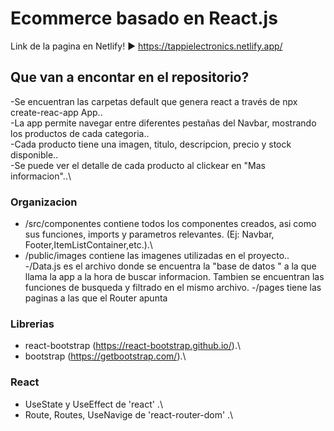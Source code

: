 # Ecommerce basado en React.js

Link de la pagina en Netlify! :arrow_forward: https://tappielectronics.netlify.app/ 

## Que van a encontar en el repositorio?

-Se encuentran las carpetas default que genera react a través de npx create-reac-app App..\
-La app permite navegar entre diferentes pestañas del Navbar, mostrando los productos de cada categoria..\
-Cada producto tiene una imagen, titulo, descripcion, precio y stock disponible..\
-Se puede ver el detalle de cada producto al clickear en "Mas informacion"..\


### Organizacion

- /src/componentes contiene todos los componentes creados, asi como sus funciones, imports y parametros relevantes. (Ej: Navbar, Footer,ItemListContainer,etc.).\
- /public/images contiene las imagenes utilizadas en el proyecto..\
-/Data.js es el archivo donde se encuentra la "base de datos " a la que llama la app a la hora de buscar informacion. Tambien se encuentran las funciones de busqueda y filtrado en el mismo archivo.
-/pages tiene las paginas a las que el Router apunta

### Librerias

- react-bootstrap (https://react-bootstrap.github.io/).\
- bootstrap (https://getbootstrap.com/).\


### React

- UseState y UseEffect de 'react' .\
- Route, Routes, UseNavige de 'react-router-dom' .\
